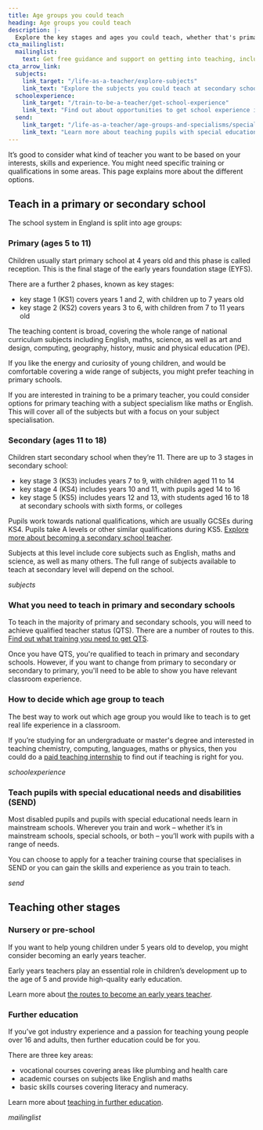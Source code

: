 ```yaml
---
title: Age groups you could teach
heading: Age groups you could teach
description: |-
  Explore the key stages and ages you could teach, whether that's primary, secondary, early years, college, or pupils with special educational needs.
cta_mailinglist:
  mailinglist:
    text: Get free guidance and support on getting into teaching, including learning more about the age groups you could teach.
cta_arrow_link:
  subjects:
    link_target: "/life-as-a-teacher/explore-subjects"
    link_text: "Explore the subjects you could teach at secondary school level"
  schoolexperience:
    link_target: "/train-to-be-a-teacher/get-school-experience"
    link_text: "Find out about opportunities to get school experience in England"
  send:
    link_target: "/life-as-a-teacher/age-groups-and-specialisms/special-educational-needs"
    link_text: "Learn more about teaching pupils with special educational needs and disabilities (SEND)"
---
```


It’s good to consider what kind of teacher you want to be based on your interests, skills and experience. You might need specific training or qualifications in some areas. This page explains more about the different options.

## Teach in a primary or secondary school

The school system in England is split into age groups:

### Primary (ages 5 to 11)
Children usually start primary school at 4 years old and this phase is called reception. This is the final stage of the early years foundation stage (EYFS).

There are a further 2 phases, known as key stages: 

* key stage 1 (KS1) covers years 1 and 2, with children up to 7 years old
* key stage 2 (KS2) covers years 3 to 6, with children from 7 to 11 years old

The teaching content is broad, covering the whole range of national curriculum subjects including English, maths, science, as well as art and design, computing, geography, history, music and physical education (PE).

If you like the energy and curiosity of young children, and would be comfortable covering a wide range of subjects, you might prefer teaching in primary schools. 

If you are interested in training to be a primary teacher, you could consider options for primary teaching with a subject specialism like maths or English. This will cover all of the subjects but with a focus on your subject specialisation.

### Secondary (ages 11 to 18)
Children start secondary school when they’re 11. There are up to 3 stages in secondary school: 

* key stage 3 (KS3) includes years 7 to 9, with children aged 11 to 14  
* key stage 4 (KS4) includes years 10 and 11, with pupils aged 14 to 16
* key stage 5 (KS5) includes years 12 and 13, with students aged 16 to 18 at secondary schools with sixth forms, or colleges

Pupils work towards national qualifications, which are usually GCSEs during KS4. Pupils take A levels or other similar qualifications during KS5. 
[Explore more about becoming a secondary school teacher](/life-as-a-teacher/age-groups-and-specialisms/secondary). 

Subjects at this level include core subjects such as English, maths and science, as well as many others. The full range of subjects available to teach at secondary level will depend on the school.

$subjects$

### What you need to teach in primary and secondary schools

To teach in the majority of primary and secondary schools, you will need to achieve qualified teacher status (QTS). There are a number of routes to this. [Find out what training you need to get QTS](/train-to-be-a-teacher).

Once you have QTS, you're qualified to teach in primary and secondary schools. However, if you want to change from primary to secondary or secondary to primary, you'll need to be able to show you have relevant classroom experience.

### How to decide which age group to teach

The best way to work out which age group you would like to teach is to get real life experience in a classroom. 

If you’re studying for an undergraduate or master's degree and interested in teaching chemistry, computing, languages, maths or physics, then you could do a [paid teaching internship](/train-to-be-a-teacher/teaching-internships) to find out if teaching is right for you.

$schoolexperience$

### Teach pupils with special educational needs and disabilities (SEND)

Most disabled pupils and pupils with special educational needs learn in mainstream schools. Wherever you train and work – whether it’s in mainstream schools, special schools, or both – you’ll work with pupils with a range of needs.

You can choose to apply for a teacher training course that specialises in SEND or you can gain the skills and experience as you train to teach.

$send$

## Teaching other stages

### Nursery or pre-school

If you want to help young children under 5 years old to develop, you might consider becoming an early years teacher.

Early years teachers play an essential role in children’s development up to the age of 5 and provide high-quality early education.

Learn more about [the routes to become an early years teacher](/life-as-a-teacher/age-groups-and-specialisms/early-years-teachers).

### Further education

If you’ve got industry experience and a passion for teaching young people over 16 and adults, then further education could be for you. 

There are three key areas: 

* vocational courses covering areas like plumbing and health care
* academic courses on subjects like English and maths
* basic skills courses covering literacy and numeracy. 

Learn more about [teaching in further education](/life-as-a-teacher/age-groups-and-specialisms/further-education-teachers).

$mailinglist$
